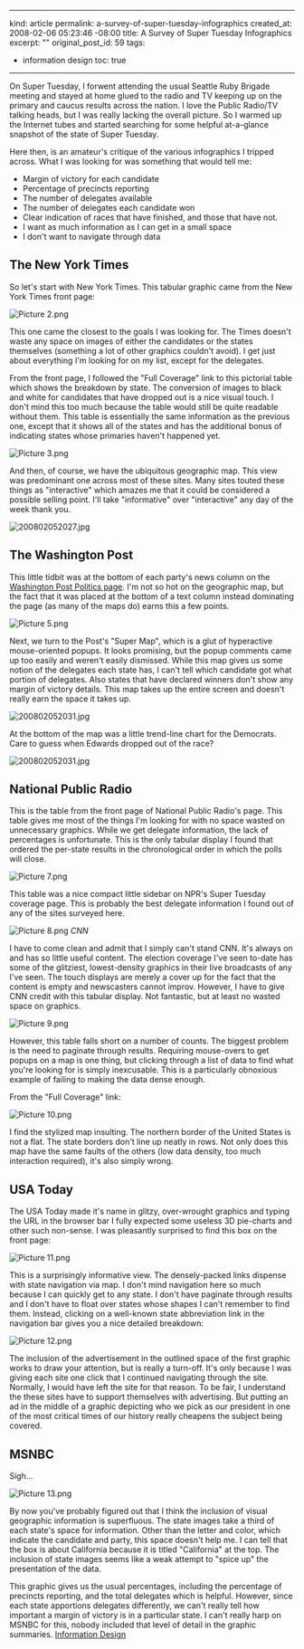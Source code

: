 ----- 
kind: article
permalink: a-survey-of-super-tuesday-infographics
created_at: 2008-02-06 05:23:46 -08:00
title: A Survey of Super Tuesday Infographics
excerpt: ""
original_post_id: 59
tags: 
- information design
toc: true
-----
On Super Tuesday, I forwent attending the usual Seattle Ruby Brigade meeting and stayed at home glued to the radio and TV keeping up on the primary and caucus results across the nation. I love the Public Radio/TV talking heads, but I was really lacking the overall picture. So I warmed up the Internet tubes and started searching for some helpful at-a-glance snapshot of the state of Super Tuesday.

Here then, is an amateur's critique of the various infographics I tripped across. What I was looking for was something that would tell me:
*  Margin of victory for each candidate
*  Percentage of precincts reporting
*  The number of delegates available
*  The number of delegates each candidate won
*  Clear indication of races that have finished, and those that have not.
*  I want as much information as I can get in a small space
*  I don't want to navigate through data

## The New York Times

So let's start with New York Times. This tabular graphic came from the New York Times front page:

![Picture 2.png](/images/2008/02/picture-2.png)

This one came the closest to the goals I was looking for. The Times doesn't waste any space on images of either the candidates or the states themselves (something a lot of other graphics couldn't avoid). I get just about everything I'm looking for on my list, except for the delegates.

From the front page, I followed the "Full Coverage" link to this pictorial table which shows the breakdown by state. The conversion of images to black and white for candidates that have dropped out is a nice visual touch. I don't mind this too much because the table would still be quite readable without them. This table is essentially the same information as the previous one, except that it shows all of the states and has the additional bonus of indicating states whose primaries haven't happened yet.

![Picture 3.png](/images/2008/02/picture-3.png)

And then, of course, we have the ubiquitous geographic map. This view was predominant one across most of these sites. Many sites touted these things as "interactive" which amazes me that it could be considered a possible selling point. I'll take "informative" over "interactive" any day of the week thank you.

![200802052027.jpg](/images/2008/02/200802052027.jpg)
## The Washington Post

This little tidbit was at the bottom of each party's news column on the [Washington Post Politics page](http://www.washingtonpost.com/wp-dyn/content/politics/index.html). I'm not so hot on the geographic map, but the fact that it was placed at the bottom of a text column instead dominating the page (as many of the maps do) earns this a few points.

![Picture 5.png](/images/2008/02/picture-5.png)

Next, we turn to the Post's "Super Map", which is a glut of hyperactive mouse-oriented popups. It looks promising, but the popup comments came up too easily and weren't easily dismissed. While this map gives us some notion of the delegates each state has, I can't tell which candidate got what portion of delegates. Also states that have declared winners don't show any margin of victory details. This map takes up the entire screen and doesn't really earn the space it takes up.

![200802052031.jpg](/images/2008/02/200802052031.jpg)

At the bottom of the map was a little trend-line chart for the Democrats. Care to guess when Edwards dropped out of the race?

![200802052031.jpg](/images/2008/02/2008020520311.jpg)
## National Public Radio

This is the table from the front page of National Public Radio's page. This table gives me most of the things I'm looking for with no space wasted on unnecessary graphics. While we get delegate information, the lack of percentages is unfortunate. This is the only tabular display I found that ordered the per-state results in the chronological order in which the polls will close.

![Picture 7.png](/images/2008/02/picture-7.png)

This table was a nice compact little sidebar on NPR's Super Tuesday coverage page. This is probably the best delegate information I found out of any of the sites surveyed here.

![Picture 8.png](/images/2008/02/picture-8.png)
*CNN*

I have to come clean and admit that I simply can't stand CNN. It's always on and has so little useful content. The election coverage I've seen to-date has some of the glitziest, lowest-density graphics in their live broadcasts of any I've seen. The touch displays are merely a cover up for the fact that the content is empty and newscasters cannot improv. However, I have to give CNN credit with this tabular display. Not fantastic, but at least no wasted space on graphics.

![Picture 9.png](/images/2008/02/picture-9.png)

However, this table falls short on a number of counts. The biggest problem is the need to paginate through results. Requiring mouse-overs to get popups on a map is one thing, but clicking through a list of data to find what you're looking for is simply inexcusable. This is a particularly obnoxious example of failing to making the data dense enough.

From the "Full Coverage" link:

![Picture 10.png](/images/2008/02/picture-10.png)

I find the stylized map insulting. The northern border of the United States is not a flat. The state borders don't line up neatly in rows. Not only does this map have the same faults of the others (low data density, too much interaction required), it's also simply wrong.
## USA Today

The USA Today made it's name in glitzy, over-wrought graphics and typing the URL in the browser bar I fully expected some useless 3D pie-charts and other such non-sense. I was pleasantly surprised to find this box on the front page:

![Picture 11.png](/images/2008/02/picture-11.png)

This is a surprisingly informative view. The densely-packed links dispense with state navigation via map. I don't mind navigation here so much because I can quickly get to any state. I don't have paginate through results and I don't have to float over states whose shapes I can't remember to find them. Instead, clicking on a well-known state abbreviation link in the navigation bar gives you a nice detailed breakdown:

![Picture 12.png](/images/2008/02/picture-12.png)

The inclusion of the advertisement in the outlined space of the first graphic works to draw your attention, but is really a turn-off. It's only because I was giving each site one click that I continued navigating through the site. Normally, I would have left the site for that reason. To be fair, I understand the these sites have to support themselves with advertising. But putting an ad in the middle of a graphic depicting who we pick as our president in one of the most critical times of our history really cheapens the subject being covered.
## MSNBC

Sigh...

![Picture 13.png](/images/2008/02/picture-13.png)

By now you've probably figured out that I think the inclusion of visual geographic information is superfluous. The state images take a third of each state's space for information. Other than the letter and color, which indicate the candidate and party, this space doesn't help me. I can tell that the box is about California because it is titled "California" at the top. The inclusion of state images seems like a weak attempt to "spice up" the presentation of the data.

This graphic gives us the usual percentages, including the percentage of precincts reporting, and the total delegates which is helpful. However, since each state apportions delegates differently, we can't really tell how important a margin of victory is in a particular state. I can't really harp on MSNBC for this, nobody included that level of detail in the graphic summaries.
[Information Design](http://technorati.com/tag/Information%20Design)
